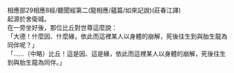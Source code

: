 相應部29相應8經/聽聞經第二(龍相應/蘊篇/如來記說)(莊春江譯)  
起源於舍衛城。  
在一旁坐好後，那位比丘對世尊這麼說：  
「大德！什麼因、什麼緣，依此而這裡某人以身體的崩解，死後往生到與胎生龍為同伴呢？」  
「……（中略）比丘！這是因、這是緣，依此而這裡某人以身體的崩解，死後往生到與胎生龍為同伴。」  
  
  
